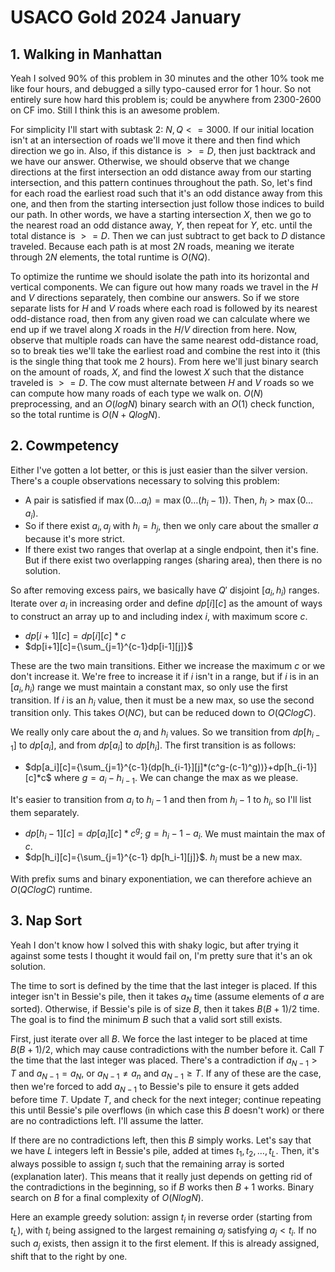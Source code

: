 # USACO Gold 2024 January

## 1. Walking in Manhattan
Yeah I solved 90% of this problem in 30 minutes and the other 10% took me like four hours, and debugged a silly typo-caused error for 1 hour. So not entirely sure how hard this problem is; could be anywhere from 2300-2600 on CF imo. Still I think this is an awesome problem.

For simplicity I'll start with subtask 2: $N,Q <= 3000$. If our initial location isn't at an intersection of roads we'll move it there and then find which direction we go in. Also, if this distance is $>= D$, then just backtrack and we have our answer. Otherwise, we should observe that we change directions at the first intersection an odd distance away from our starting intersection, and this pattern continues throughout the path. So, let's find for each road the earliest road such that it's an odd distance away from this one, and then from the starting intersection just follow those indices to build our path. In other words, we have a starting intersection $X$, then we go to the nearest road an odd distance away, $Y$, then repeat for $Y$, etc. until the total distance is $>= D$. Then we can just subtract to get back to $D$ distance traveled. Because each path is at most $2N$ roads, meaning we iterate through $2N$ elements, the total runtime is $O(NQ)$.

To optimize the runtime we should isolate the path into its horizontal and vertical components. We can figure out how many roads we travel in the $H$ and $V$ directions separately, then combine our answers. So if we store separate lists for $H$ and $V$ roads where each road is followed by its nearest odd-distance road, then from any given road we can calculate where we end up if we travel along $X$ roads in the $H/V$ direction from here. Now, observe that multiple roads can have the same nearest odd-distance road, so to break ties we'll take the earliest road and combine the rest into it (this is the single thing that took me 2 hours). From here we'll just binary search on the amount of roads, $X$, and find the lowest $X$ such that the distance traveled is $>= D$. The cow must alternate between $H$ and $V$ roads so we can compute how many roads of each type we walk on. $O(N)$ preprocessing, and an $O(logN)$ binary search with an $O(1)$ check function, so the total runtime is $O(N+QlogN)$.

## 2. Cowmpetency
Either I've gotten a lot better, or this is just easier than the silver version. There's a couple observations necessary to solving this problem:
 - A pair is satisfied if $\max(0\dots{a_i})=\max(0\dots(h_i-1))$. Then, $h_i>\max(0\dots{a_i})$.
 - So if there exist $a_i,a_j$ with $h_i=h_j$, then we only care about the smaller $a$ because it's more strict.
 - If there exist two ranges that overlap at a single endpoint, then it's fine. But if there exist two overlapping ranges (sharing area), then there is no solution.

So after removing excess pairs, we basically have $Q'$ disjoint $[a_i,h_i)$ ranges. Iterate over $a_i$ in increasing order and define $dp[i][c]$ as the amount of ways to construct an array up to and including index $i$, with maximum score $c$.
 - $dp[i+1][c]=dp[i][c]*c$
 - $dp[i+1][c]={\sum_{j=1}^{c-1}dp[i-1][j]}$

These are the two main transitions. Either we increase the maximum $c$ or we don't increase it. We're free to increase it if $i$ isn't in a range, but if $i$ is in an $[a_i,h_i)$ range we must maintain a constant max, so only use the first transition. If $i$ is an $h_i$ value, then it must be a new max, so use the second transition only. This takes $O(NC)$, but can be reduced down to $O(QClogC)$.

We really only care about the $a_i$ and $h_i$ values. So we transition from $dp[h_{i-1}]$ to $dp[a_i]$, and from $dp[a_i]$ to $dp[h_i]$. The first transition is as follows:
 - $dp[a_i][c]={\sum_{j=1}^{c-1}(dp[h_{i-1}][j]*(c^g-(c-1)^g))}+dp[h_{i-1}][c]*c$ where $g=a_i-h_{i-1}$. We can change the max as we please.

It's easier to transition from $a_i$ to $h_i-1$ and then from $h_i-1$ to $h_i$, so I'll list them separately.
 - $dp[h_i-1][c]=dp[a_i][c]*c^g$; $g=h_i-1-a_i$. We must maintain the max of $c$.
 - $dp[h_i][c]={\sum_{j=1}^{c-1} dp[h_i-1][j]}$. $h_i$ must be a new max.

With prefix sums and binary exponentiation, we can therefore achieve an $O(QClogC)$ runtime.

## 3. Nap Sort
Yeah I don't know how I solved this with shaky logic, but after trying it against some tests I thought it would fail on, I'm pretty sure that it's an ok solution.

The time to sort is defined by the time that the last integer is placed. If this integer isn't in Bessie's pile, then it takes $a_N$ time (assume elements of $a$ are sorted). Otherwise, if Bessie's pile is of size $B$, then it takes $B(B+1)/2$ time. The goal is to find the minimum $B$ such that a valid sort still exists. 

First, just iterate over all $B$. We force the last integer to be placed at time $B(B+1)/2$, which may cause contradictions with the number before it. Call $T$ the time that the last integer was placed. There's a contradiction if $a_{N-1}>T$ and $a_{N-1}=a_N$, or $a_{N-1}\ne{a_n}$ and $a_{N-1}\ge{T}$. If any of these are the case, then we're forced to add $a_{N-1}$ to Bessie's pile to ensure it gets added before time $T$. Update $T$, and check for the next integer; continue repeating this until Bessie's pile overflows (in which case this $B$ doesn't work) or there are no contradictions left. I'll assume the latter.

If there are no contradictions left, then this $B$ simply works. Let's say that we have $L$ integers left in Bessie's pile, added at times $t_1,t_2,\dots,t_L$. Then, it's always possible to assign $t_i$ such that the remaining array is sorted (explanation later). This means that it really just depends on getting rid of the contradictions in the beginning, so if $B$ works then $B+1$ works. Binary search on $B$ for a final complexity of $O(NlogN)$.

Here an example greedy solution: assign $t_i$ in reverse order (starting from $t_L$), with $t_i$ being assigned to the largest remaining $a_j$ satisfying $a_j<{t_i}$. If no such $a_j$ exists, then assign it to the first element. If this is already assigned, shift that to the right by one.

